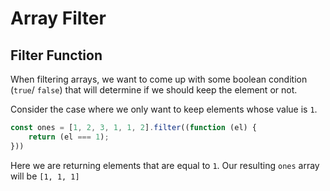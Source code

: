 # Array Filter

## Filter Function

When filtering arrays, we want to come up with some boolean condition (`true`/
`false`) that will determine if we should keep the element or not.

Consider the case where we only want to keep elements whose value is `1`.

```javascript
const ones = [1, 2, 3, 1, 1, 2].filter((function (el) {
    return (el === 1);
}))
```

Here we are returning elements that are equal to `1`. Our resulting `ones`
array will be `[1, 1, 1]`
